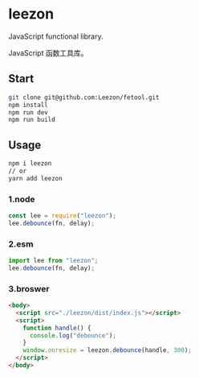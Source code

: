 # leezon

JavaScript functional library.

JavaScript 函数工具库。

## Start

```bash
git clone git@github.com:Leezon/fetool.git
npm install
npm run dev
npm run build
```

## Usage

```bash
npm i leezon
// or
yarn add leezon
```

### 1.node

```javascript
const lee = require("leezon");
lee.debounce(fn, delay);
```

### 2.esm

```javascript
import lee from "leezon";
lee.debounce(fn, delay);
```

### 3.broswer

```html
<body>
  <script src="./leezon/dist/index.js"></script>
  <script>
    function handle() {
      console.log("debounce");
    }
    window.onresize = leezon.debounce(handle, 300);
  </script>
</body>
```
